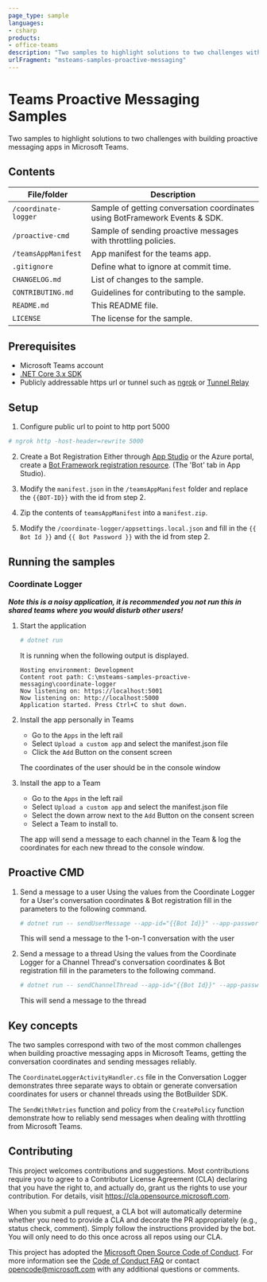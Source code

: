 ```yaml
---
page_type: sample
languages:
- csharp
products:
- office-teams
description: "Two samples to highlight solutions to two challenges with building proactive messaging apps in Microsoft Teams"
urlFragment: "msteams-samples-proactive-messaging"
---
```


# Teams Proactive Messaging Samples

<!-- 
Guidelines on README format: https://review.docs.microsoft.com/help/onboard/admin/samples/concepts/readme-template?branch=master

Guidance on onboarding samples to docs.microsoft.com/samples: https://review.docs.microsoft.com/help/onboard/admin/samples/process/onboarding?branch=master

Taxonomies for products and languages: https://review.docs.microsoft.com/new-hope/information-architecture/metadata/taxonomies?branch=master
-->

Two samples to highlight solutions to two challenges with building proactive messaging apps in Microsoft Teams. 

## Contents

| File/folder          | Description                                                                 |
|----------------------|-----------------------------------------------------------------------------|
| `/coordinate-logger` | Sample of getting conversation coordinates using BotFramework Events & SDK. |
| `/proactive-cmd`     | Sample of sending proactive messages with throttling policies.              |
| `/teamsAppManifest`  | App manifest for the teams app.                                             |
| `.gitignore`         | Define what to ignore at commit time.                                       |
| `CHANGELOG.md`       | List of changes to the sample.                                              |
| `CONTRIBUTING.md`    | Guidelines for contributing to the sample.                                  |
| `README.md`          | This README file.                                                           |
| `LICENSE`            | The license for the sample.                                                 |

## Prerequisites
- Microsoft Teams account
- [.NET Core 3.x SDK](https://dotnet.microsoft.com/download)
- Publicly addressable https url or tunnel such as [ngrok](https://ngrok.com/) or [Tunnel Relay](https://github.com/OfficeDev/microsoft-teams-tunnelrelay) 

## Setup
1. Configure public url to point to http port 5000
```bash
# ngrok http -host-header=rewrite 5000
```

2. Create a Bot Registration
Either through [App Studio](https://docs.microsoft.com/en-us/microsoftteams/platform/concepts/build-and-test/app-studio-overview) or the Azure portal, create a [Bot Framework registration resource](https://docs.microsoft.com/en-us/azure/bot-service/bot-service-quickstart-registration). (The 'Bot' tab in App Studio).

3. Modify the `manifest.json` in the `/teamsAppManifest` folder and replace the `{{BOT-ID}}` with the id from step 2.

4. Zip the contents of `teamsAppManifest` into a `manifest.zip`.

5. Modify the `/coordinate-logger/appsettings.local.json` and fill in the `{{ Bot Id }}` and `{{ Bot Password }}` with the id from step 2.

## Running the samples

### Coordinate Logger
***Note this is a noisy application, it is recommended you not run this in shared teams where you would disturb other users!***

1. Start the application

    ```bash
    # dotnet run
    ```
    It is running when the following output is displayed.
    ```
    Hosting environment: Development
    Content root path: C:\msteams-samples-proactive-messaging\coordinate-logger
    Now listening on: https://localhost:5001
    Now listening on: http://localhost:5000
    Application started. Press Ctrl+C to shut down.
    ```

2. Install the app personally in Teams
    - Go to the `Apps` in the left rail
    - Select `Upload a custom app` and select the manifest.json file
    - Click the `Add` Button on the consent screen

    The coordinates of the user should be in the console window

3. Install the app to a Team
    - Go to the `Apps` in the left rail
    - Select `Upload a custom app` and select the manifest.json file
    - Select the down arrow next to the `Add` Button on the consent screen
    - Select a Team to install to. 

    The app will send a message to each channel in the Team & log the coordinates
    for each new thread to the console window.

## Proactive CMD

1. Send a message to a user
    Using the values from the Coordinate Logger for a User's conversation coordinates & Bot registration fill in the parameters to the following command.

    ```bash
    # dotnet run -- sendUserMessage --app-id="{{Bot Id}}" --app-password="{{Bot Password}}" --service-url="{{ServiceUrl}}" --conversation-id="{{Conversation Id}}" --message="Send Message to a User"
    ```

    This will send a message to the 1-on-1 conversation with the user

2. Send a message to a thread
    Using the values from the Coordinate Logger for a Channel Thread's conversation coordinates & Bot registration fill in the parameters to the following command.

    ```bash
    # dotnet run -- sendChannelThread --app-id="{{Bot Id}}" --app-password="{{Bot Password}}" --service-url="{{ServiceUrl}}" --conversation-id="{{Conversation Id}}" --message="Send Message to a Thread"
    ```

    This will send a message to the thread

## Key concepts

The two samples correspond with two of the most common challenges when building proactive messaging apps in Microsoft Teams, getting the conversation coordinates and sending messages reliably. 

The `CoordinateLoggerActivityHandler.cs` file in the Conversation Logger demonstrates three separate ways to obtain or generate conversation coordinates for users or channel threads using the BotBuilder SDK.

The `SendWithRetries` function and policy from the `CreatePolicy` function demonstrate how to reliably send messages when dealing with throttling from Microsoft Teams. 

## Contributing

This project welcomes contributions and suggestions.  Most contributions require you to agree to a
Contributor License Agreement (CLA) declaring that you have the right to, and actually do, grant us
the rights to use your contribution. For details, visit https://cla.opensource.microsoft.com.

When you submit a pull request, a CLA bot will automatically determine whether you need to provide
a CLA and decorate the PR appropriately (e.g., status check, comment). Simply follow the instructions
provided by the bot. You will only need to do this once across all repos using our CLA.

This project has adopted the [Microsoft Open Source Code of Conduct](https://opensource.microsoft.com/codeofconduct/).
For more information see the [Code of Conduct FAQ](https://opensource.microsoft.com/codeofconduct/faq/) or
contact [opencode@microsoft.com](mailto:opencode@microsoft.com) with any additional questions or comments.
